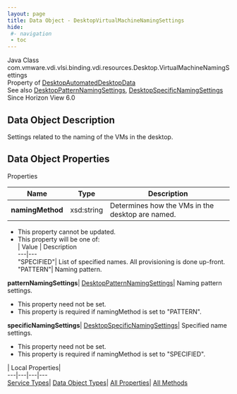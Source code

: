 ```yaml
---
layout: page
title: Data Object - DesktopVirtualMachineNamingSettings
hide:
 #- navigation
 - toc
---
```






Java Class
    com.vmware.vdi.vlsi.binding.vdi.resources.Desktop.VirtualMachineNamingSettings  
Property of
     [DesktopAutomatedDesktopData](vdi.resources.Desktop.AutomatedDesktopData.md#field_detail)  
See also
     [DesktopPatternNamingSettings](vdi.resources.Desktop.PatternNamingSettings.md), [DesktopSpecificNamingSettings](vdi.resources.Desktop.SpecificNamingSettings.md)  
Since 
    Horizon View 6.0

## Data Object Description 

Settings related to the naming of the VMs in the desktop. 

## Data Object Properties

Properties

Name |  Type |  Description   
---|---|---  
**namingMethod**|  xsd:string|  Determines how the VMs in the desktop are named.   


 * This property cannot be updated.
  * This property will be one of:  
|  Value |  Description   
---|---  
"SPECIFIED"| List of specified names. All provisioning is done up-front.  
"PATTERN"| Naming pattern.  

  
**patternNamingSettings**| [DesktopPatternNamingSettings](vdi.resources.Desktop.PatternNamingSettings.md)|  Naming pattern settings.   


 * This property need not be set.
  * This property is required if namingMethod is set to "PATTERN".

  
**specificNamingSettings**| [DesktopSpecificNamingSettings](vdi.resources.Desktop.SpecificNamingSettings.md)|  Specified name settings.   


 * This property need not be set.
  * This property is required if namingMethod is set to "SPECIFIED".

  
  
  
 | Local Properties|   
---|---|---|---  
[Service Types](index-mo_types.md)| [Data Object Types](index-do_types.md)| [All Properties](index-properties.md)| [All Methods](index-methods.md)  
  
  

